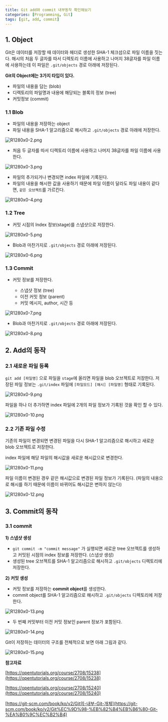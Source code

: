 ```yaml
---
title: Git add와 commit 내부동작 확인해보기
categories: [Programming, Git]
tags: [git, add, commit]
---
```


## 1\. Object

Git은 데이터를 저장할 때 데이터와 헤더로 생성한 SHA-1 체크섬으로 파일 이름을 짓는다. 해시의 처음 두 글자를 따서 디렉토리 이름에 사용하고 나머지 38글자를 파일 이름에 사용하는데 이 파일은 `.git/objects` 경로 아래에 저장된다.

**Git의 Object에는 3가지 타입이 있다.**

-   파일의 내용을 담는 (blob)
-   디렉토리의 파일명과 내용에 해당되는 블록의 정보 (tree)
-   커밋정보 (commit)

### 1.1 Blob

-   파일의 내용을 저장하는 object
-   파일 내용을 SHA-1 알고리즘으로 해시하고 `.git/objects` 경로 아래에 저장한다.

![R1280x0-2.png](/assets/img/posts/2020-08-02-Git-add-commit-내부동작-확인해보기/R1280x0-2.png)

-   처음 두 글자를 따서 디렉토리 이름에 사용하고 나머지 38글자를 파일 이름에 사용한다.

![R1280x0-3.png](/assets/img/posts/2020-08-02-Git-add-commit-내부동작-확인해보기/R1280x0-3.png)

-   파일의 추가되거나 변경되면 index 파일에 기록된다.
-   파일의 내용을 해시한 값을 사용하기 때문에 파일 이름이 달라도 파일 내용이 같다면, `같은 오브젝트`를 가르킨다.

![R1280x0-4.png](/assets/img/posts/2020-08-02-Git-add-commit-내부동작-확인해보기/R1280x0-4.png)

### 1.2 Tree

-   커밋 시점의 Index 정보(stage)를 스냅샷으로 저장한다.

![R1280x0-5.png](/assets/img/posts/2020-08-02-Git-add-commit-내부동작-확인해보기/R1280x0-5.png)

-   Blob과 마찬가지로 `.git/objects` 경로 아래에 저장된다.

![R1280x0-6.png](/assets/img/posts/2020-08-02-Git-add-commit-내부동작-확인해보기/R1280x0-6.png)

### 1.3 Commit

-   커밋 정보를 저장한다.

    -   스냅샷 정보 (tree)
    -   이전 커밋 정보 (parent)
    -   커밋 메시지, author, 시간 등

![R1280x0-7.png](/assets/img/posts/2020-08-02-Git-add-commit-내부동작-확인해보기/R1280x0-7.png)

-   Blob과 마찬가지로 `.git/objects` 경로 아래에 저장된다.

![R1280x0-8.png](/assets/img/posts/2020-08-02-Git-add-commit-내부동작-확인해보기/R1280x0-8.png)

## 2\. Add의 동작

### 2.1 새로운 파일 등록

`git add [파일명]` 으로 파일을 `stage`에 올리면 파일을 blob 오브젝트로 저장한다. 저장된 파일 정보는 `.git/index` 파일에 `[파일모드] [해시] [파일명]` 형태로 기록된다.

![R1280x0-9.png](/assets/img/posts/2020-08-02-Git-add-commit-내부동작-확인해보기/R1280x0-9.png)

파일을 하나 더 추가하면 index 파일에 2개의 파일 정보가 기록된 것을 확인 할 수 있다.

![R1280x0-10.png](/assets/img/posts/2020-08-02-Git-add-commit-내부동작-확인해보기/R1280x0-10.png)

### 2.2 기존 파일 수정

기존의 파일이 변경되면 변경된 파일을 다시 SHA-1 알고리즘으로 해시하고 새로운 blob 오브젝트로 저장한다.

index 파일에 해당 파일의 해시값을 새로운 해시값으로 변경한다.

![R1280x0-11.png](/assets/img/posts/2020-08-02-Git-add-commit-내부동작-확인해보기/R1280x0-11.png)

파일 이름이 변경된 경우 같은 해시값으로 변경된 파일 정보가 기록된다. (파일의 내용으로 해시를 하기 때문에 이름이 바뀌어도 해시값은 변하지 않는다)

![R1280x0-12.png](/assets/img/posts/2020-08-02-Git-add-commit-내부동작-확인해보기/R1280x0-12.png)

## 3\. Commit의 동작

### 3.1 **commit**

**1) 스냅샷 생성**

-   `git commit -m "commit message"` 가 실행되면 새로운 tree 오브젝트를 생성하고 커밋된 시점의 index 정보를 저장한다. (스냅샷 생성)
-   생성된 tree 오브젝트를 SHA-1 알고리즘으로 해시하고 `.git/objects` 디렉토리에 저장한다.

**2) 커밋 생성**

-   커밋 정보를 저장하는 **commit object**를 생성한다.
-   commit object를 SHA-1 알고리즘으로 해시하고 `.git/objects` 디렉토리에 저장한다.

![R1280x0-13.png](/assets/img/posts/2020-08-02-Git-add-commit-내부동작-확인해보기/R1280x0-13.png)

-   두 번째 커밋부터 이전 커밋 정보인 parent 정보가 포함된다.

![R1280x0-14.png](/assets/img/posts/2020-08-02-Git-add-commit-내부동작-확인해보기/R1280x0-14.png)

Git이 저장하는 데이터의 구조를 전체적으로 보면 아래 그림과 같다.

![R1280x0-15.png](/assets/img/posts/2020-08-02-Git-add-commit-내부동작-확인해보기/R1280x0-15.png)

**참고자료**

[https://opentutorials.org/course/2708/15238](https://opentutorials.org/course/2708/15238)

[https://opentutorials.org/course/2708/15240](https://opentutorials.org/course/2708/15240)

[https://git-scm.com/book/ko/v2/Git의-내부-Git-개체](https://git-scm.com/book/ko/v2/Git%EC%9D%98-%EB%82%B4%EB%B6%80-Git-%EA%B0%9C%EC%B2%B4)
